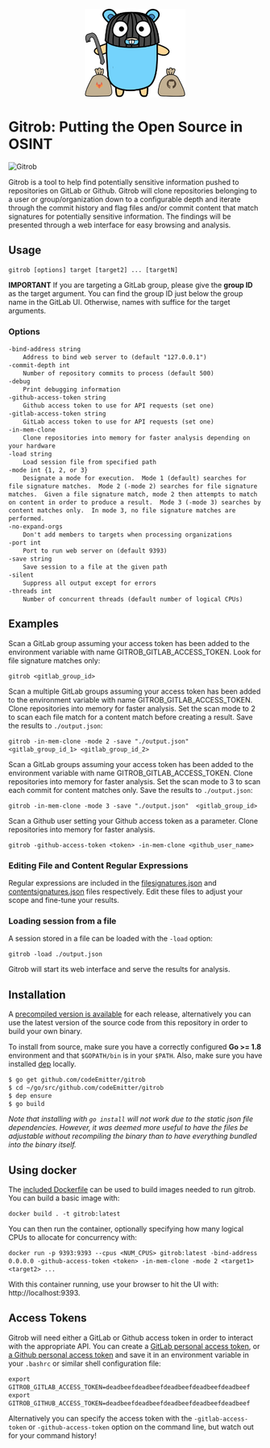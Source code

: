 <p align="center">
  <img src="./static/images/gopher_full.png" alt="Gitrob" width="200" />
</p>

# Gitrob: Putting the Open Source in OSINT

![Gitrob](https://github.com/codeEmitter/gitrob/workflows/Gitrob/badge.svg)

Gitrob is a tool to help find potentially sensitive information pushed to repositories on GitLab or Github. Gitrob will clone repositories belonging to a user or group/organization down to a configurable depth and iterate through the commit history and flag files and/or commit content that match signatures for potentially sensitive information. The findings will be presented through a web interface for easy browsing and analysis.

## Usage

    gitrob [options] target [target2] ... [targetN]

**IMPORTANT** If you are targeting a GitLab group, please give the **group ID** as the target argument.  You can find the group ID just below the group name in the GitLab UI.  Otherwise, names with suffice for the target arguments.

### Options

```
-bind-address string
    Address to bind web server to (default "127.0.0.1")
-commit-depth int
    Number of repository commits to process (default 500)
-debug
    Print debugging information
-github-access-token string
    Github access token to use for API requests (set one)
-gitlab-access-token string
    GitLab access token to use for API requests (set one)
-in-mem-clone
    Clone repositories into memory for faster analysis depending on your hardware
-load string
    Load session file from specified path
-mode int {1, 2, or 3}
    Designate a mode for execution.  Mode 1 (default) searches for file signature matches.  Mode 2 (-mode 2) searches for file signature matches.  Given a file signature match, mode 2 then attempts to match on content in order to produce a result.  Mode 3 (-mode 3) searches by content matches only.  In mode 3, no file signature matches are performed.
-no-expand-orgs
    Don't add members to targets when processing organizations
-port int
    Port to run web server on (default 9393)
-save string
    Save session to a file at the given path
-silent
    Suppress all output except for errors
-threads int
    Number of concurrent threads (default number of logical CPUs)
```

## Examples

Scan a GitLab group assuming your access token has been added to the environment variable with name GITROB_GITLAB_ACCESS_TOKEN.  Look for file signature matches only:

    gitrob <gitlab_group_id>

Scan a multiple GitLab groups assuming your access token has been added to the environment variable with name GITROB_GITLAB_ACCESS_TOKEN.  Clone repositories into memory for faster analysis.  Set the scan mode to 2 to scan each file match for a content match before creating a result.  Save the results to `./output.json`:

    gitrob -in-mem-clone -mode 2 -save "./output.json"  <gitlab_group_id_1> <gitlab_group_id_2>

Scan a GitLab groups assuming your access token has been added to the environment variable with name GITROB_GITLAB_ACCESS_TOKEN.  Clone repositories into memory for faster analysis.  Set the scan mode to 3 to scan each commit for content matches only.  Save the results to `./output.json`:

    gitrob -in-mem-clone -mode 3 -save "./output.json"  <gitlab_group_id>

Scan a Github user setting your Github access token as a parameter.  Clone repositories into memory for faster analysis.

    gitrob -github-access-token <token> -in-mem-clone <github_user_name>

### Editing File and Content Regular Expressions

Regular expressions are included in the [filesignatures.json](./filesignatures.json) and [contentsignatures.json](./contentsignatures.json) files respectively.  Edit these files to adjust your scope and fine-tune your results.

### Loading session from a file

A session stored in a file can be loaded with the `-load` option:

    gitrob -load ./output.json

Gitrob will start its web interface and serve the results for analysis.

## Installation

A [precompiled version is available](https://github.com/codeEmitter/gitrob/releases) for each release, alternatively you can use the latest version of the source code from this repository in order to build your own binary.

To install from source, make sure you have a correctly configured **Go >= 1.8** environment and that `$GOPATH/bin` is in your `$PATH`.  Also, make sure you have installed [dep](https://github.com/golang/dep) locally.

    $ go get github.com/codeEmitter/gitrob
    $ cd ~/go/src/github.com/codeEmitter/gitrob
    $ dep ensure
    $ go build

*Note that installing with `go install` will not work due to the static json file dependencies.  However, it was deemed more useful to have the files be adjustable without recompiling the binary than to have everything bundled into the binary itself.*

## Using docker

The [included Dockerfile](./Dockerfile) can be used to build images needed to run gitrob.  You can build a basic image with:

    docker build . -t gitrob:latest

You can then run the container, optionally specifying how many logical CPUs to allocate for concurrency with:

    docker run -p 9393:9393 --cpus <NUM_CPUS> gitrob:latest -bind-address 0.0.0.0 -github-access-token <token> -in-mem-clone -mode 2 <target1> <target2> ...

With this container running, use your browser to hit the UI with:  http://localhost:9393.

## Access Tokens

Gitrob will need either a GitLab or Github access token in order to interact with the appropriate API.  You can create a [GitLab personal access token](https://docs.gitlab.com/ee/user/profile/personal_access_tokens.html), or [a Github personal access token](https://help.github.com/articles/creating-a-personal-access-token-for-the-command-line/) and save it in an environment variable in your `.bashrc` or similar shell configuration file:

    export GITROB_GITLAB_ACCESS_TOKEN=deadbeefdeadbeefdeadbeefdeadbeefdeadbeef
    export GITROB_GITHUB_ACCESS_TOKEN=deadbeefdeadbeefdeadbeefdeadbeefdeadbeef

Alternatively you can specify the access token with the `-gitlab-access-token` or `-github-access-token` option on the command line, but watch out for your command history!
